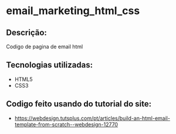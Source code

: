# email_marketing_html_css

## Descrição:
Codigo de pagina de email html
## Tecnologias utilizadas:
- HTML5
- CSS3

## Codigo feito usando do tutorial do site:
- https://webdesign.tutsplus.com/pt/articles/build-an-html-email-template-from-scratch--webdesign-12770
